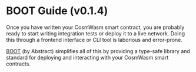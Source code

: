 # BOOT Guide (v0.1.4)

Once you have written your CosmWasm smart contract, you are probably ready to start writing integration tests or deploy it to a live network. Doing this through a frontend interface or CLI tool is laborious and error-prone.

[BOOT](https://github.com/Abstract-OS/BOOT) (by Abstract) simplifies all of this by providing a type-safe library and standard for deploying and interacting with your CosmWasm smart contracts.
